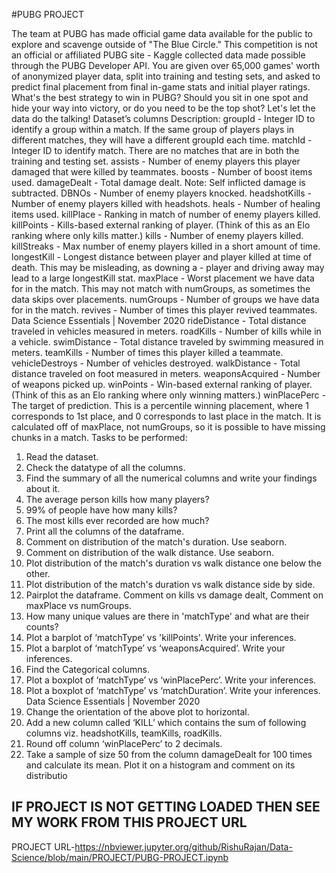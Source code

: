 #PUBG PROJECT

The team at PUBG has made official game data available for the public to explore and scavenge outside
of "The Blue Circle." This competition is not an official or affiliated PUBG site - Kaggle collected data made
possible through the PUBG Developer API.
You are given over 65,000 games' worth of anonymized player data, split into training and testing sets,
and asked to predict final placement from final in-game stats and initial player ratings.
What's the best strategy to win in PUBG? Should you sit in one spot and hide your way into victory, or do
you need to be the top shot? Let's let the data do the talking!
Dataset’s columns Description:
groupId - Integer ID to identify a group within a match. If the same group of players plays in different
matches, they will have a different groupId each time.
matchId - Integer ID to identify match. There are no matches that are in both the training and testing set.
assists - Number of enemy players this player damaged that were killed by teammates.
boosts - Number of boost items used.
damageDealt - Total damage dealt. Note: Self inflicted damage is subtracted.
DBNOs - Number of enemy players knocked.
headshotKills - Number of enemy players killed with headshots.
heals - Number of healing items used.
killPlace - Ranking in match of number of enemy players killed.
killPoints - Kills-based external ranking of player. (Think of this as an Elo ranking where only kills matter.)
kills - Number of enemy players killed.
killStreaks - Max number of enemy players killed in a short amount of time.
longestKill - Longest distance between player and player killed at time of death. This may be misleading,
as downing a - player and driving away may lead to a large longestKill stat.
maxPlace - Worst placement we have data for in the match. This may not match with numGroups, as
sometimes the data skips over placements.
numGroups - Number of groups we have data for in the match.
revives - Number of times this player revived teammates.
Data Science Essentials | November 2020
rideDistance - Total distance traveled in vehicles measured in meters.
roadKills - Number of kills while in a vehicle.
swimDistance - Total distance traveled by swimming measured in meters.
teamKills - Number of times this player killed a teammate.
vehicleDestroys - Number of vehicles destroyed.
walkDistance - Total distance traveled on foot measured in meters.
weaponsAcquired - Number of weapons picked up.
winPoints - Win-based external ranking of player. (Think of this as an Elo ranking where only winning
matters.)
winPlacePerc - The target of prediction. This is a percentile winning placement, where 1 corresponds to
1st place, and 0 corresponds to last place in the match. It is calculated off of maxPlace, not numGroups,
so it is possible to have missing chunks in a match.
Tasks to be performed:
1. Read the dataset.
2. Check the datatype of all the columns.
3. Find the summary of all the numerical columns and write your findings about it.
4. The average person kills how many players?
5. 99% of people have how many kills?
6. The most kills ever recorded are how much?
7. Print all the columns of the dataframe.
8. Comment on distribution of the match's duration. Use seaborn.
9. Comment on distribution of the walk distance. Use seaborn.
10. Plot distribution of the match's duration vs walk distance one below the other.
11. Plot distribution of the match's duration vs walk distance side by side.
12. Pairplot the dataframe. Comment on kills vs damage dealt, Comment on maxPlace vs numGroups.
13. How many unique values are there in 'matchType' and what are their counts?
14. Plot a barplot of ‘matchType’ vs 'killPoints'. Write your inferences.
15. Plot a barplot of ‘matchType’ vs ‘weaponsAcquired’. Write your inferences.
16. Find the Categorical columns.
17. Plot a boxplot of ‘matchType’ vs ‘winPlacePerc’. Write your inferences.
18. Plot a boxplot of ‘matchType’ vs ‘matchDuration’. Write your inferences.
Data Science Essentials | November 2020
19. Change the orientation of the above plot to horizontal.
20. Add a new column called ‘KILL’ which contains the sum of following columns viz. headshotKills,
teamKills, roadKills.
21. Round off column ‘winPlacePerc’ to 2 decimals.
22. Take a sample of size 50 from the column damageDealt for 100 times and calculate its mean. Plot
it on a histogram and comment on its distributio


## IF PROJECT IS NOT GETTING LOADED THEN SEE MY WORK FROM THIS PROJECT URL
PROJECT URL-https://nbviewer.jupyter.org/github/RishuRajan/Data-Science/blob/main/PROJECT/PUBG-PROJECT.ipynb
